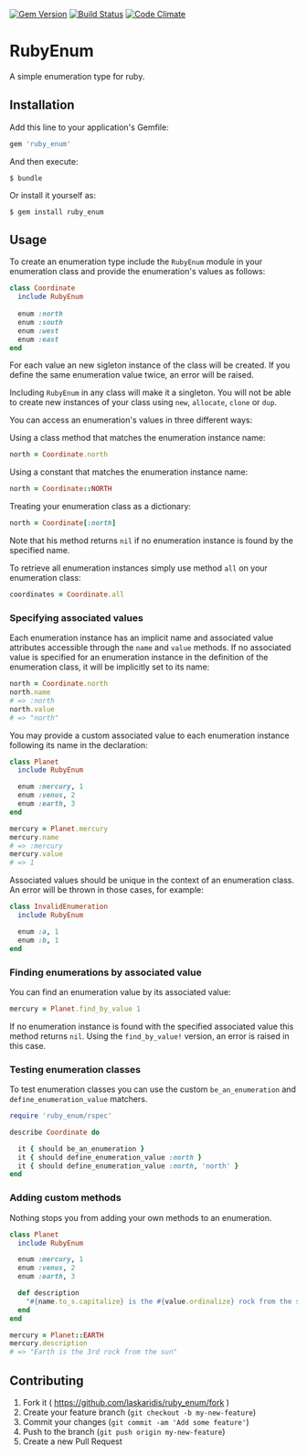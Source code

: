 [![Gem
Version](https://badge.fury.io/rb/ruby_enum.svg)](https://badge.fury.io/rb/ruby_enum) [![Build
Status](https://travis-ci.org/laskaridis/ruby_enum.svg?branch=master)](https://travis-ci.org/laskaridis/ruby_enum) [![Code Climate](https://codeclimate.com/github/laskaridis/ruby_enum/badges/gpa.svg)](https://codeclimate.com/github/laskaridis/ruby_enum)

# RubyEnum

A simple enumeration type for ruby.

## Installation

Add this line to your application's Gemfile:

```ruby
gem 'ruby_enum'
```

And then execute:

    $ bundle

Or install it yourself as:

    $ gem install ruby_enum

## Usage

To create an enumeration type include the `RubyEnum` module in your enumeration
class and provide the enumeration's values as follows:

```ruby
class Coordinate
  include RubyEnum
  
  enum :north
  enum :south
  enum :west
  enum :east
end
```
For each value an new sigleton instance of the class will be created. If
you define the same enumeration value twice, an error will be raised.

Including `RubyEnum` in any class will make it a singleton. You will not 
be able  to create new instances of your class using `new`, `allocate`, 
`clone` or `dup`.

You can access an enumeration's values in three different ways:

Using a class method that matches the enumeration instance name:

```ruby
north = Coordinate.north
```

Using a constant that matches the enumeration instance name:

```ruby
north = Coordinate::NORTH
```

Treating your enumeration class as a dictionary:

```ruby
north = Coordinate[:north]
```
Note that his method returns `nil` if no enumeration instance is 
found by the specified name.

To retrieve all enumeration instances simply use method `all` on your
enumeration class:

```ruby
coordinates = Coordinate.all
```

### Specifying associated values

Each enumeration instance has an implicit name and associated value
attributes accessible through the `name` and `value` methods. If no
associated value is specified for an enumeration instance in the 
definition of the enumeration class, it will be implicitly set to its 
name:

```ruby
north = Coordinate.north
north.name
# => :north
north.value
# => "north"
```

You may provide a custom associated value to each enumeration instance following
its name in the declaration:

```ruby
class Planet
  include RubyEnum

  enum :mercury, 1
  enum :venus, 2
  enum :earth, 3
end

mercury = Planet.mercury
mercury.name
# => :mercury
mercury.value
# => 1
```

Associated values should be unique in the context of an enumeration class. An 
error will be thrown in those cases, for example:

```ruby
class InvalidEnumeration
  include RubyEnum

  enum :a, 1
  enum :b, 1
end
```

### Finding enumerations by associated value

You can find an enumeration value by its associated value:

```ruby
mercury = Planet.find_by_value 1
```

If no enumeration instance is found with the specified associated value this
method returns `nil`. Using the `find_by_value!` version, an error is raised in
this case.

### Testing enumeration classes

To test enumeration classes you can use the custom `be_an_enumeration` and
`define_enumeration_value` matchers.

```ruby
require 'ruby_enum/rspec'

describe Coordinate do

  it { should be_an_enumeration }
  it { should define_enumeration_value :north }
  it { should define_enumeration_value :north, 'north' }
end
```

### Adding custom methods

Nothing stops you from adding your own methods to an enumeration.

```ruby
class Planet
  include RubyEnum

  enum :mercury, 1
  enum :venus, 2
  enum :earth, 3

  def description
    "#{name.to_s.capitalize} is the #{value.ordinalize} rock from the sun"
  end
end

mercury = Planet::EARTH
mercury.description
# => "Earth is the 3rd rock from the sun"
```

## Contributing

1. Fork it ( https://github.com/laskaridis/ruby_enum/fork )
2. Create your feature branch (`git checkout -b my-new-feature`)
3. Commit your changes (`git commit -am 'Add some feature'`)
4. Push to the branch (`git push origin my-new-feature`)
5. Create a new Pull Request
